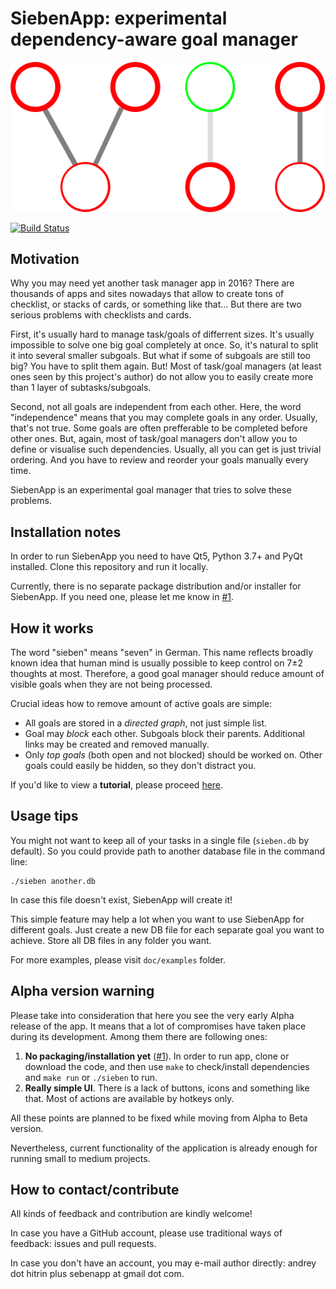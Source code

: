 # SiebenApp: experimental dependency-aware goal manager

![Logo](doc/Logo.png)

[![Build Status](https://travis-ci.com/ahitrin/SiebenApp.svg?branch=master)](https://travis-ci.com/ahitrin/SiebenApp)

## Motivation

Why you may need yet another task manager app in 2016? There are thousands of apps and sites nowadays that allow to create tons of checklist, or stacks of cards, or something like that... But there are two serious problems with checklists and cards.

First, it's usually hard to manage task/goals of differrent sizes. It's usually impossible to solve one big goal completely at once. So, it's natural to split it into several smaller subgoals. But what if some of subgoals are still too big? You have to split them again. But! Most of task/goal managers (at least ones seen by this project's author) do not allow you to easily create more than 1 layer of subtasks/subgoals.

Second, not all goals are independent from each other. Here, the word "independence" means that you may complete goals in any order. Usually, that's not true. Some goals are often prefferable to be completed before other ones. But, again, most of task/goal managers don't allow you to define or visualise such dependencies. Usually, all you can get is just trivial ordering. And you have to review and reorder your goals manually every time.

SiebenApp is an experimental goal manager that tries to solve these problems.

## Installation notes

In order to run SiebenApp you need to have Qt5, Python 3.7+ and PyQt installed.
Clone this repository and run it locally.

Currently, there is no separate package distribution and/or installer for SiebenApp.
If you need one, please let me know in [#1](https://github.com/ahitrin/SiebenApp/issues/1).

## How it works

The word "sieben" means "seven" in German. This name reflects broadly known idea that human mind is usually possible to keep control on 7±2 thoughts at most. Therefore, a good goal manager should reduce amount of visible goals when they are not being processed.

Crucial ideas how to remove amount of active goals are simple:

 * All goals are stored in a _directed graph_, not just simple list.
 * Goal may _block_ each other. Subgoals block their parents. Additional links may be created and removed manually.
 * Only _top goals_ (both open and not blocked) should be worked on. Other goals could easily be hidden, so they don't distract you.

If you'd like to view a **tutorial**, please proceed [here](tutorial.md).

## Usage tips

You might not want to keep all of your tasks in a single file (`sieben.db` by default). So you could provide path to another database file in the command line:

    ./sieben another.db

In case this file doesn't exist, SiebenApp will create it!

This simple feature may help a lot when you want to use SiebenApp for different goals. Just create a new DB file for each separate goal you want to achieve. Store all DB files in any folder you want.

For more examples, please visit `doc/examples` folder.

## Alpha version warning

Please take into consideration that here you see the very early Alpha release of the app. It means that a lot of compromises have taken place during its development. Among them there are following ones:

1. **No packaging/installation yet** ([#1](https://github.com/ahitrin/SiebenApp/issues/1)). In order to run app, clone or download the code, and then use `make` to check/install dependencies and `make run` or `./sieben` to run.
2. **Really simple UI**. There is a lack of buttons, icons and something like that. Most of actions are available by hotkeys only.

All these points are planned to be fixed while moving from Alpha to Beta version.

Nevertheless, current functionality of the application is already enough for running small to medium projects.

## How to contact/contribute

All kinds of feedback and contribution are kindly welcome!

In case you have a GitHub account, please use traditional ways of feedback: issues and pull requests.

In case you don't have an account, you may e-mail author directly: andrey dot hitrin plus sebenapp at gmail dot com.
